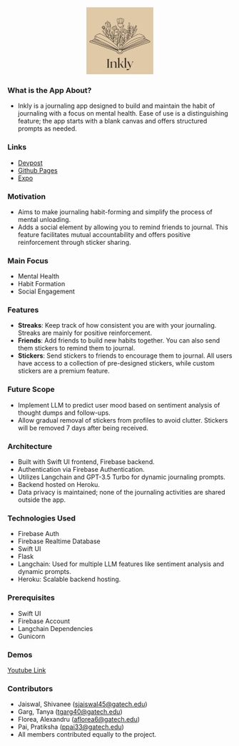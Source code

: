 <div align="center">
  	<img src="https://github.com/shivaneej/Inkly/blob/main/app/Inkly/Assets.xcassets/AppIcon.appiconset/AppIcon.png" height="150" width="150">
</div>

### What is the App About?
- Inkly is a journaling app designed to build and maintain the habit of journaling with a focus on mental health. Ease of use is a distinguishing feature; the app starts with a blank canvas and offers structured prompts as needed.

### Links
- [Devpost](https://devpost.com/software/inkly)
- [Github Pages](https://shivaneej.github.io/Inkly/)
- [Expo]()

### Motivation
- Aims to make journaling habit-forming and simplify the process of mental unloading. 
- Adds a social element by allowing you to remind friends to journal. This feature facilitates mutual accountability and offers positive reinforcement through sticker sharing.

### Main Focus
- Mental Health
- Habit Formation
- Social Engagement

### Features
- **Streaks**: Keep track of how consistent you are with your journaling. Streaks are mainly for positive reinforcement.
- **Friends**: Add friends to build new habits together. You can also send them stickers to remind them to journal.
- **Stickers**: Send stickers to friends to encourage them to journal. All users have access to a collection of pre-designed stickers, while custom stickers are a premium feature.

### Future Scope
- Implement LLM to predict user mood based on sentiment analysis of thought dumps and follow-ups.
- Allow gradual removal of stickers from profiles to avoid clutter. Stickers will be removed 7 days after being received.

### Architecture
- Built with Swift UI frontend, Firebase backend.
- Authentication via Firebase Authentication.
- Utilizes Langchain and GPT-3.5 Turbo for dynamic journaling prompts.
- Backend hosted on Heroku. 
- Data privacy is maintained; none of the journaling activities are shared outside the app.

### Technologies Used
- Firebase Auth
- Firebase Realtime Database
- Swift UI
- Flask
- Langchain: Used for multiple LLM features like sentiment analysis and dynamic prompts.
- Heroku: Scalable backend hosting.

### Prerequisites
- Swift UI
- Firebase Account
- Langchain Dependencies
- Gunicorn

### Demos
[Youtube Link]()

### Contributors
- Jaiswal, Shivanee (sjaiswal45@gatech.edu)
- Garg, Tanya (tgarg40@gatech.edu)
- Florea, Alexandru (aflorea6@gatech.edu)
- Pai, Pratiksha (ppai33@gatech.edu)
- All members contributed equally to the project.
